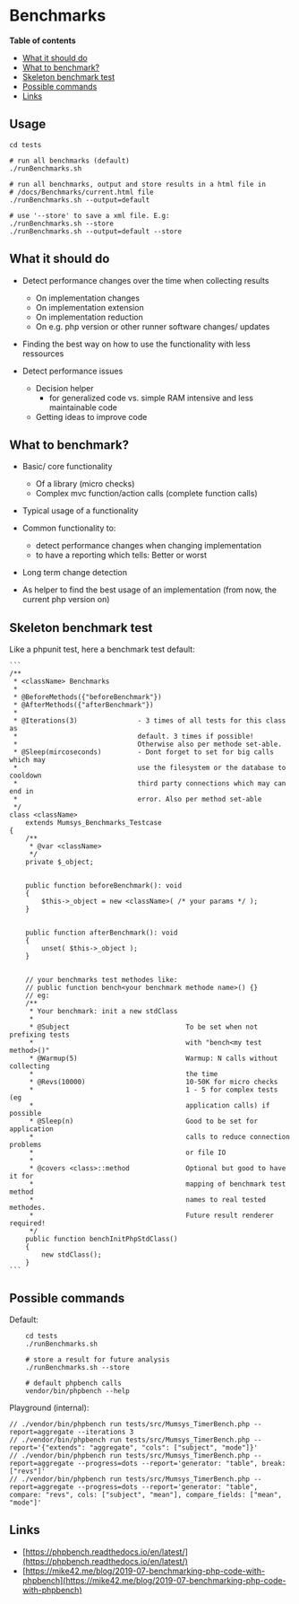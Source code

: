 # Benchmarks

<!-- doctoc --title '**Table of contents**' --entryprefix '  - '  docs/BENCHMARKS.md -->
<!-- START doctoc generated TOC please keep comment here to allow auto update -->
<!-- DON'T EDIT THIS SECTION, INSTEAD RE-RUN doctoc TO UPDATE -->
**Table of contents**

  -  [What it should do](#what-it-should-do)
  -  [What to benchmark?](#what-to-benchmark)
  -  [Skeleton benchmark test](#skeleton-benchmark-test)
  -  [Possible commands](#possible-commands)
  -  [Links](#links)

<!-- END doctoc generated TOC please keep comment here to allow auto update -->

## Usage

    cd tests

    # run all benchmarks (default)
    ./runBenchmarks.sh

    # run all benchmarks, output and store results in a html file in
    # /docs/Benchmarks/current.html file
    ./runBenchmarks.sh --output=default

    # use '--store' to save a xml file. E.g:
    ./runBenchmarks.sh --store
    ./runBenchmarks.sh --output=default --store


## What it should do

+ Detect performance changes over the time when collecting results
    - On implementation changes
    - On implementation extension
    - On implementation reduction
    - On e.g. php version or other runner software changes/ updates

+ Finding the best way on how to use the functionality with less ressources

+ Detect performance issues
    + Decision helper
        + for generalized code vs. simple RAM intensive and less maintainable code
    + Getting ideas to improve code


## What to benchmark?

+ Basic/ core functionality
    + Of a library (micro checks)
    + Complex mvc function/action calls (complete function calls)

+ Typical usage of a functionality

+ Common functionality to:
    + detect performance changes when changing implementation
    + to have a reporting which tells: Better or worst

+ Long term change detection

+ As helper to find the best usage of an implementation (from now, the current 
  php version on)



## Skeleton benchmark test

Like a phpunit test, here a benchmark test default:

    ```
    /**
     * <className> Benchmarks
     *
     * @BeforeMethods({"beforeBenchmark"})
     * @AfterMethods({"afterBenchmark"})
     *
     * @Iterations(3)               - 3 times of all tests for this class as 
     *                              default. 3 times if possible!
     *                              Otherwise also per methode set-able.
     * @Sleep(mircoseconds)         - Dont forget to set for big calls which may 
     *                              use the filesystem or the database to cooldown
     *                              third party connections which may can end in
     *                              error. Also per method set-able
     */
    class <className>
        extends Mumsys_Benchmarks_Testcase
    {
        /**
         * @var <className>
         */
        private $_object;


        public function beforeBenchmark(): void
        {
            $this->_object = new <className>( /* your params */ );
        }


        public function afterBenchmark(): void
        {
            unset( $this->_object );
        }


        // your benchmarks test methodes like: 
        // public function bench<your benchmark methode name>() {}
        // eg:
        /**
         * Your benchmark: init a new stdClass
         *
         * @Subject                             To be set when not prefixing tests 
         *                                      with "bench<my test method>()"
         * @Warmup(5)                           Warmup: N calls without collecting 
         *                                      the time
         * @Revs(10000)                         10-50K for micro checks
         *                                      1 - 5 for complex tests (eg 
         *                                      application calls) if possible
         * @Sleep(n)                            Good to be set for application 
         *                                      calls to reduce connection problems
         *                                      or file IO
         *
         * @covers <class>::method              Optional but good to have it for 
         *                                      mapping of benchmark test method
         *                                      names to real tested methodes.
         *                                      Future result renderer required!
         */
        public function benchInitPhpStdClass()
        {
            new stdClass();
        }
    ```



## Possible commands

Default:

        cd tests
        ./runBenchmarks.sh

        # store a result for future analysis
        ./runBenchmarks.sh --store

        # default phpbench calls
        vendor/bin/phpbench --help


Playground (internal):

    // ./vendor/bin/phpbench run tests/src/Mumsys_TimerBench.php --report=aggregate --iterations 3
    // ./vendor/bin/phpbench run tests/src/Mumsys_TimerBench.php --report='{"extends": "aggregate", "cols": ["subject", "mode"]}'
    // ./vendor/bin/phpbench run tests/src/Mumsys_TimerBench.php --report=aggregate --progress=dots --report='generator: "table", break: ["revs"]'
    // ./vendor/bin/phpbench run tests/src/Mumsys_TimerBench.php --report=aggregate --progress=dots --report='generator: "table", compare: "revs", cols: ["subject", "mean"], compare_fields: ["mean", "mode"]'



## Links

+ [https://phpbench.readthedocs.io/en/latest/](https://phpbench.readthedocs.io/en/latest/)
+ [https://mike42.me/blog/2019-07-benchmarking-php-code-with-phpbench](https://mike42.me/blog/2019-07-benchmarking-php-code-with-phpbench)
